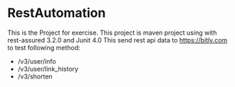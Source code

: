 # RestAutomation

This is the Project for exercise. 
This project is maven project using with rest-assured 3.2.0 and Junit 4.0
This send rest api data to https://bitly.com to test following method:
- /v3/user/info
- /v3/user/link_history
- /v3/shorten
